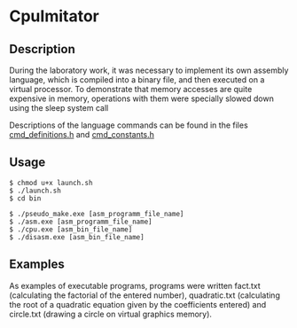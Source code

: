# CpuImitator

## Description
During the laboratory work, it was necessary to implement its own assembly language, which is compiled into a binary file, and then executed on a virtual processor. To demonstrate that memory accesses are quite expensive in memory, operations with them were specially slowed down using the sleep system call

Descriptions of the language commands can be found in the files [cmd_definitions.h](src/cmd_definitions.h) and [cmd_constants.h](src/cmd_constants.h)
## Usage
``` $ chmod u+x launch.sh ``` <br/>
``` $ ./launch.sh ``` <br/>
``` $ cd bin ``` <br/>

``` $ ./pseudo_make.exe [asm_programm_file_name] ``` <br/>
``` $ ./asm.exe [asm_programm_file_name] ``` <br/>
``` $ ./cpu.exe [asm_bin_file_name] ``` <br/>
``` $ ./disasm.exe [asm_bin_file_name]  ``` <br/>


## Examples
As examples of executable programs, programs were written fact.txt (calculating the factorial of the entered number), quadratic.txt (calculating the root of a quadratic equation given by the coefficients entered) and circle.txt (drawing a circle on virtual graphics memory).

